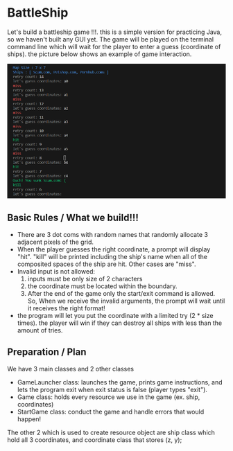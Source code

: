 # BattleShip
Let's build a battleship game !!!. this is a simple version for practicing Java, so we haven't built any GUI yet. The game will be played on the terminal command line which will wait for the player to enter a guess (coordinate of ships). the picture below shows an example of game interaction.

![played_example](https://github.com/caunhach/BattleShip/blob/main/scam.png)

## Basic Rules / What we build!!!
- There are 3 dot coms with random names that randomly allocate 3 adjacent pixels of the grid.
- When the player guesses the right coordinate, a prompt will display "hit". "kill" will be printed including the ship's name when all of the composited spaces of the ship are hit. Other cases are "miss".
- Invalid input is not allowed:
  1. inputs must be only size of 2 characters
  2. the coordinate must be located within the boundary.
  3. After the end of the game only the start/exit command is allowed.
  So, When we receive the invalid arguments, the prompt will wait until it receives the right format!
- the program will let you put the coordinate with a limited try (2 * size times). the player will win if they can destroy all ships with less than the amount of tries.

## Preparation / Plan
We have 3 main classes and 2 other classes
- GameLauncher class: launches the game, prints game instructions, and lets the program exit when exit status is false (player types "exit").
- Game class: holds every resource we use in the game (ex. ship, coordinates)
- StartGame class: conduct the game and handle errors that would happen!
  
The other 2 which is used to create resource object are ship class which hold all 3 coordinates, and coordinate class that stores (z, y);
